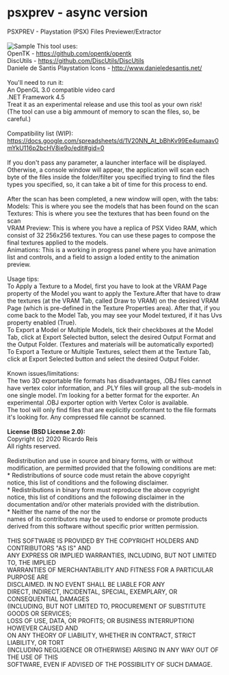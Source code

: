 # psxprev - async version

PSXPREV - Playstation (PSX) Files Previewer/Extractor<br><br>
![Sample](https://i.snipboard.io/hLlNy5.jpg)
This tool uses:<br>
OpenTK - https://github.com/opentk/opentk<br>
DiscUtils - https://github.com/DiscUtils/DiscUtils<br>
Daniele de Santis Playstation Icons - http://www.danieledesantis.net/<br><br>
You'll need to run it:<br>
An OpenGL 3.0 compatible video card<br>
.NET Framework 4.5<br>
Treat it as an experimental release and use this tool as your own risk!<br>
(The tool can use a big ammount of memory to scan the files, so, be careful.)<br><br>
Compatibility list (WIP): https://docs.google.com/spreadsheets/d/1V20NN_At_bBhKv99Ee4umaav0mYkU116p2bcHV8ie9o/edit#gid=0<br><br>
If you don't pass any parameter, a launcher interface will be displayed.
Otherwise, a console window will appear, the application will scan each byte of the files inside the folder/filter you specified trying to find the files types you specified, so, it can take a bit of time for this process to end.<br><br>
After the scan has been completed, a new window will open, with the tabs:<br>
Models: This is where you see the models that has been found on the scan<br>
Textures: This is where you see the textures that has been found on the scan<br>
VRAM Preview: This is where you have a replica of PSX Video RAM, which consist of 32 256x256 textures. You can use these pages to compose the final textures applied to the models.<br>
Animations: This is a working in progress panel where you have animation list and controls, and a field to assign a loded entity to the animation preview.<br><br>
Usage tips:<br>
To Apply a Texture to a Model, first you have to look at the VRAM Page property of the Model you want to apply the Texture.After that have to draw the textures (at the VRAM Tab, called Draw to VRAM) on the desired VRAM Page (which is pre-defined in the Texture Properties area). After that, if you come back to the Model Tab, you may see your Model textured, if it has Uvs property enabled (True).<br>
To Export a Model or Multiple Models,  tick their checkboxes at the Model Tab, click at Export Selected button, select the desired Output Format and the Output Folder. (Textures and materials will be automatically exported)<br>
To Export a Texture or Multiple Textures, select them at the Texture Tab, click at Export Selected button and select the desired Output Folder.<br><br>
Known issues/limitations:<br>
The two 3D exportable file formats has disadvantages, .OBJ files cannot have vertex color information, and .PLY files will group all the sub-models in one single model. I'm looking for a better format for the exporter. An experimental .OBJ exporter option with Vertex Color is available.<br>
The tool will only find files that are explicitly conformant to the file formats it's looking for. Any compressed file cannot be scanned.<br><br>
<b>License (BSD License 2.0):</b><br>
Copyright (c) 2020 Ricardo Reis<br>
All rights reserved.<br><br>
Redistribution and use in source and binary forms, with or without<br>
modification, are permitted provided that the following conditions are met:<br>
    * Redistributions of source code must retain the above copyright<br>
      notice, this list of conditions and the following disclaimer.<br>
    * Redistributions in binary form must reproduce the above copyright<br>
      notice, this list of conditions and the following disclaimer in the<br>
      documentation and/or other materials provided with the distribution.<br>
    * Neither the name of the <organization> nor the<br>
      names of its contributors may be used to endorse or promote products<br>
      derived from this software without specific prior written permission.<br><br>
THIS SOFTWARE IS PROVIDED BY THE COPYRIGHT HOLDERS AND CONTRIBUTORS "AS IS" AND<br>
ANY EXPRESS OR IMPLIED WARRANTIES, INCLUDING, BUT NOT LIMITED TO, THE IMPLIED<br>
WARRANTIES OF MERCHANTABILITY AND FITNESS FOR A PARTICULAR PURPOSE ARE<br>
DISCLAIMED. IN NO EVENT SHALL <COPYRIGHT HOLDER> BE LIABLE FOR ANY<br>
DIRECT, INDIRECT, INCIDENTAL, SPECIAL, EXEMPLARY, OR CONSEQUENTIAL DAMAGES<br>
(INCLUDING, BUT NOT LIMITED TO, PROCUREMENT OF SUBSTITUTE GOODS OR SERVICES;<br>
LOSS OF USE, DATA, OR PROFITS; OR BUSINESS INTERRUPTION) HOWEVER CAUSED AND<br>
ON ANY THEORY OF LIABILITY, WHETHER IN CONTRACT, STRICT LIABILITY, OR TORT<br>
(INCLUDING NEGLIGENCE OR OTHERWISE) ARISING IN ANY WAY OUT OF THE USE OF THIS<br>
SOFTWARE, EVEN IF ADVISED OF THE POSSIBILITY OF SUCH DAMAGE.<br>

